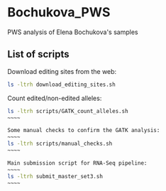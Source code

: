 # Bochukova_PWS
PWS analysis of Elena Bochukova's samples

## List of scripts

Download editing sites from the web:
~~~~bash
ls -ltrh download_editing_sites.sh
~~~~

Count edited/non-edited alleles:
~~~~~bash
ls -ltrh scripts/GATK_count_alleles.sh
~~~~

Some manual checks to confirm the GATK analysis:
~~~~
ls -ltrh scripts/manual_checks.sh
~~~~

Main submission script for RNA-Seq pipeline:
~~~~
ls -ltrh submit_master_set3.sh
~~~~